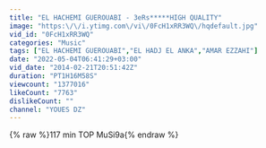 ```yaml
---
title: "EL HACHEMI GUEROUABI - 3eRs*****HIGH QUALITY"
image: "https:\/\/i.ytimg.com\/vi\/0FcH1xRR3WQ\/hqdefault.jpg"
vid_id: "0FcH1xRR3WQ"
categories: "Music"
tags: ["EL HACHEMI GUEROUABI","EL HADJ EL ANKA","AMAR EZZAHI"]
date: "2022-05-04T06:41:29+03:00"
vid_date: "2014-02-21T20:51:42Z"
duration: "PT1H16M58S"
viewcount: "1377016"
likeCount: "7763"
dislikeCount: ""
channel: "YOUES DZ"
---
```

{% raw %}117 min TOP MuSi9a{% endraw %}
